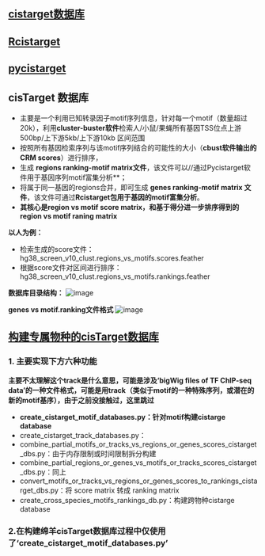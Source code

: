 ## [cistarget数据库](https://resources.aertslab.org/cistarget/)
## [Rcistarget](https://bioconductor.riken.jp/packages/3.9/bioc/vignettes/RcisTarget/inst/doc/RcisTarget.html)
## [pycistarget](https://pycistarget.readthedocs.io/en/latest/tools.html#)



## cisTarget 数据库
* 主要是一个利用已知转录因子motif序列信息，针对每一个motif（数量超过20k），利用**cluster-buster软件**检索人/小鼠/果蝇所有基因TSS位点上游500bp/上下游5kb/上下游10kb 区间范围
* 按照所有基因检索序列与该motif序列结合的可能性的大小（**cbust软件输出的CRM scores**）进行排序，
* 生成 **regions ranking-motif matrix文件**，该文件可以//通过Pycistarget软件用于基因序列motif富集分析**；
* 将属于同一基因的regions合并，即可生成 **genes ranking-motif matrix 文件**，该文件可通过**Rcistarget包用于基因的motif富集分析**。
* **其核心是region vs motif score matrix，和基于得分进一步排序得到的 region vs motif raning matrix**
  
**以人为例：**
* 检索生成的score文件：hg38_screen_v10_clust.regions_vs_motifs.scores.feather
* 根据score文件对区间进行排序：hg38_screen_v10_clust.regions_vs_motifs.rankings.feather

**数据库目录结构：**
![image](https://github.com/JGangHan/Software-list/assets/75400599/777fbf17-31f9-4b50-812d-685fe20582ce)

**genes vs motif.ranking文件格式**
![image](https://github.com/JGangHan/software_information/assets/75400599/8422f63b-9c26-4f97-815a-b9d2b364d182)



## [构建专属物种的cisTarget数据库](https://github.com/aertslab/create_cisTarget_databases?tab=readme-ov-file#create_cistarget_motif_databasespy)
### 1. 主要实现下方六种功能
**主要不太理解这个track是什么意思，可能是涉及‘bigWig files of TF ChIP-seq data’的一种文件格式，可能是用track（类似于motif的一种特殊序列，或潜在的新的motif基序），由于之前没接触过，这里跳过**
* **create_cistarget_motif_databases.py：针对motif构建cistarge database**
* create_cistarget_track_databases.py：
* combine_partial_motifs_or_tracks_vs_regions_or_genes_scores_cistarget_dbs.py：由于内存限制或时间限制拆分构建
* combine_partial_regions_or_genes_vs_motifs_or_tracks_scores_cistarget_dbs.py：同上
* convert_motifs_or_tracks_vs_regions_or_genes_scores_to_rankings_cistarget_dbs.py：将 score matrix 转成 ranking matrix
* create_cross_species_motifs_rankings_db.py：构建跨物种cistarge database

### 2.在构建绵羊cisTarget数据库过程中仅使用了‘create_cistarget_motif_databases.py’


















